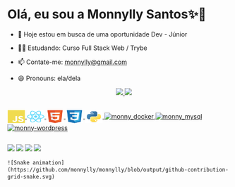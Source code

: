 <h1> Olá, eu sou a Monnylly Santos✨👋</h1>

- 🔭 Hoje estou em busca de uma oportunidade Dev - Júnior 
- 👩‍💻 Estudando: Curso Full Stack Web / Trybe
- 📫 Contate-me: monnylly@gmail.com
- 😄 Pronouns: ela/dela
  
  <div align="center">
  <a href="https://github.com/Monnylly">
  <img height="180em" src="https://github-readme-stats.vercel.app/api?username=Monnylly&show_icons=true&theme=tokyonight&include_all_commits=true&count_private=true"/>
  <img height="180em" src="https://github-readme-stats.vercel.app/api/top-langs/?username=Monnylly&layout=compact&langs_count=7&theme=tokyonight"/>
</div>
<div style="display: inline_block"><br>
  <img align="center" alt="monny-Js" height="30" width="40" src="https://raw.githubusercontent.com/devicons/devicon/master/icons/javascript/javascript-plain.svg">
  <img align="center" alt="monny-React" height="30" width="40" src="https://raw.githubusercontent.com/devicons/devicon/master/icons/react/react-original.svg">
  <img align="center" alt="monny-HTML" height="30" width="40" src="https://raw.githubusercontent.com/devicons/devicon/master/icons/html5/html5-original.svg">
  <img align="center" alt="monny-CSS" height="30" width="40" src="https://raw.githubusercontent.com/devicons/devicon/master/icons/css3/css3-original.svg">
  <img align="center" alt="monny-Python" height="30" width="40" src="https://raw.githubusercontent.com/devicons/devicon/master/icons/python/python-original.svg">
  <img align="center" alt="monny_docker" height="50" width="60" src="https://cdn.jsdelivr.net/gh/devicons/devicon/icons/docker/docker-original.svg" />
<img align="center" alt="monny_mysql" height="50" widht="60" src="https://cdn.jsdelivr.net/gh/devicons/devicon/icons/mysql/mysql-original-wordmark.svg" 
     />
<img align="center" alt="monny-wordpress" height="30" width="40" src="https://cdn.jsdelivr.net/gh/devicons/devicon/icons/wordpress/wordpress-plain.svg" />
</div>
  
##
  <div>
  <a href="https://www.linkedin.com/in/monnylly-santos/" target="_blank"><img src="https://img.shields.io/badge/-LinkedIn-%230077B5?style=for-the-badge&logo=linkedin&logoColor=white" target="_blank"></a>
    <a href="https://api.whatsapp.com/send?phone=5534991133858&text=contato Monnylly-Santos" target="_black"><img src="https://img.shields.io/badge/WhatsApp-25D366?style=for-the-badge&logo=whatsapp&logoColor=white" target="_blank"></a>  
   <a href="https://instagram.com/monnylly.santos?utm_medium=copy_link" target="_blank"><img src="https://img.shields.io/badge/-Instagram-%23E4405F?style=for-the-badge&logo=instagram&logoColor=white" target="_blank"></a>
   <a href = "mailto:monnylly@gmail.com"><img src="https://img.shields.io/badge/Gmail-D14836?style=for-the-badge&logo=gmail&logoColor=white" target="_blank"></a>
    
    ![Snake animation](https://github.com/monnylly/monnylly/blob/output/github-contribution-grid-snake.svg)
    

  </div>
  
